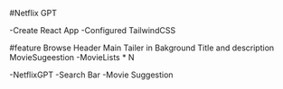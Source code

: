 #Netflix GPT

-Create React App
-Configured TailwindCSS



#feature
Browse
Header 
Main
   Tailer in Bakground 
   Title and description
   MovieSugeestion
      -MovieLists * N

-NetflixGPT
    -Search Bar
    -Movie Suggestion
